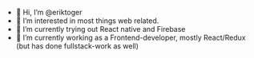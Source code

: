 - 👋 Hi, I’m @eriktoger
- 👀 I’m interested in most things web related.
- 🌱 I’m currently trying out React native and Firebase
- 💞️ I’m currently working as a Frontend-developer, mostly React/Redux (but has done fullstack-work as well)


<!---
eriktoger/eriktoger is a ✨ special ✨ repository because its `README.md` (this file) appears on your GitHub profile.
You can click the Preview link to take a look at your changes.
--->
